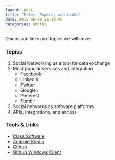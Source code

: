 ```yaml
---
layout: post
title: "Files, Topics, and Links"
date: 2015-06-18 16:10:00
categories: unit01
---
```


Discussion links and topics we will cover

### Topics

1. Social Networking as a tool for data exchange
2. Most popular services and integration
	* Facebook
	* LinkedIn
	* Twitter
	* Google+
	* Pinterest
	* Tumblr
3. Social networks as software platforms
4. APIs, integrations, and access

### Tools & Links

* [Class Software](https://transfer.sh/A0OpD/ninite-pt1430-installer.exe)
* [Android Studio](https://developer.android.com/sdk/index.html)
* [Github](htttps://www.github.com)
* [Github Windows Client](https://transfer.sh/1gZYfw/githubsetup.exe)

